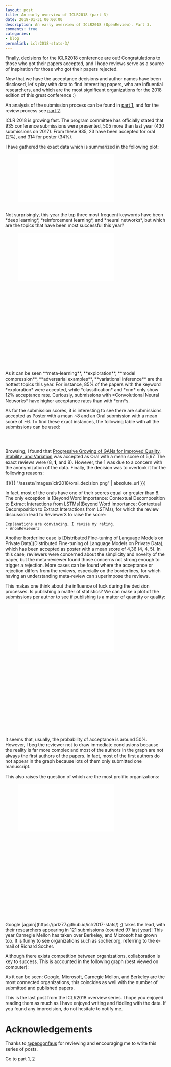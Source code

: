 ```yaml
---
layout: post
title: An early overview of ICLR2018 (part 3)
date: 2018-01-31 00:00:00
description: An early overview of ICLR2018 (OpenReview). Part 3.
comments: true
categories:
- blog
permalink: iclr2018-stats-3/
---
```


Finally, decisions for the ICLR2018 conference are out! Congratulations to 
those who got their papers accepted, and I hope reviews serve as a source of
inspiration for those who got their papers rejected. 

Now that we have the acceptance decisions and author names have been disclosed, 
let's play with data to find interesting papers, who are influential researchers, 
and which are the most significant organizations for the 2018 edition of this 
great conference :)

An analysis of the submission process can be found in 
[part 1](https://prlz77.github.io/iclr2018-stats/), and for the review process 
see [part 2](https://prlz77.github.io/iclr2018-stats-2/).

<!---->

ICLR 2018 is
growing fast. The program committee has officially stated that 935 conference 
submissions were presented, 505 more than last year (430 submissions on 2017). 
From these 935, 23 have been accepted for oral (2%), and 314 for poster (34%).

I have gathered the exact data which is summarized in the following plot:

<figure>
    <embed type="image/svg+xml" src='{{ "/assets/images/iclr2018/score_decision_histogram.svg" | absolute_url }}' />
</figure>
<br>
Not surprisingly, this year the top three  most frequent keywords have been *deep learning*, 
*reinforcement learning*, and *neural networks*, but which are the topics that
have been most successful this year?

<figure style="height:400px; overflow:scroll;">
    <embed type="image/svg+xml" src='{{ "/assets/images/iclr2018/keywords.svg" | absolute_url }}' />
</figure>
<br>
As it can be seen **meta-learning**, **exploration**, **model compression**,
**adversarial examples**, **variational inference** are the hottest topics this
year. For instance, 85% of the papers with the keyword *exploration* were accepted, 
while *classification* and *cnn* only show 12% acceptance rate. Curiously, submissions
with *Convolutional Neural Networks* have higher acceptance rates than with *cnn*s.


As for the submission scores, it is interesting to see there are submissions accepted as Poster
with a mean ~8 and an Oral submission with a mean score of ~6. To find these exact instances,
the following table with all the submissions can be used:


<link rel="stylesheet" type="text/css" href="https://cdn.datatables.net/v/dt/jq-3.2.1/dt-1.10.16/r-2.2.1/datatables.min.css"/>
 
<script type="text/javascript" src="https://cdn.datatables.net/v/dt/jq-3.2.1/dt-1.10.16/r-2.2.1/datatables.min.js"></script>
<script>
    $(document).ready(function() {
        $.getJSON('{{ "/assets/js/iclr2018/iclr2018.json" | absolute_url }}', function (table_data) {
            $('#iclr2018').DataTable({
                data: table_data,
                columns: [
                    {title: "Title", className: "dt-body-nowrap"},
                    {title: "Min score", className: "dt-center"},
                    {title: "Max Score", className: "dt-center"},
                    {title: "Mean Score", className: "dt-center"},
                    {title: "#MSGs", className: "dt-center"},
                    {title: "Last update", className: "dt-center"},
                    {title: "Decision", className: "dt-center"},
                ],
                "order": [[6, "asc"], [3, "desc"]]
            });
        });
    });
</script>

<table id="iclr2018" class="compact stripe order-column hover responsive" width="90%" cellspacing="0" style="font-size:0.875rem;"></table>
<br>

Browsing, I found that [Progressive Growing of GANs for Improved Quality, Stability, and Variation](https://openreview.net/forum?id=Hk99zCeAb) was accepted as Oral with a mean score of 5,67. 
The exact reviews were (8, **1**, and 8). However, the 1 was due to a concern with
the anonymization of the data. Finally, the decision was to overlook it
for the following reasons:

![]({{ "/assets/images/iclr2018/oral_decision.png" | absolute_url }})

In fact, most of the orals have one of their scores equal or greater than 8. The
only exception is [Beyond Word Importance: Contextual Decomposition to Extract Interactions from LSTMs](Beyond Word Importance: Contextual Decomposition to Extract Interactions from LSTMs), 
for which the review discussion lead to Reviewer3 to raise the score:

```
Explanations are convincing, I revise my rating.
- AnonReviewer3
```

Another borderline case is [Distributed Fine-tuning of Language Models on Private Data](Distributed Fine-tuning of Language Models on Private Data), which has been accepted as poster with a mean
score of 4,36 (4, 4, 5). In this case, reviewers were concerned about the 
simplicity and novelty of the paper, but the meta-reviewer found those concerns
not strong enough to trigger a rejection. More cases can be found where the acceptance
or rejection differs from the reviews, especially on the borderlines, for which
having an understanding meta-review can superimpose the reviews.

This makes one think about the influence of luck during the decision processes.
Is publishing a matter of statistics? We can make a plot of the submissions per 
author to see if publishing is a matter of quantity or quality:

<figure style="height:400px; overflow:scroll;">
    <embed type="image/svg+xml" src='{{ "/assets/images/iclr2018/authors.svg" | absolute_url }}' />
</figure>

It seems that, usually, the probability of acceptance is around 50%. However,
I beg the reviewer not to draw immediate conclusions because the reality is far more complex
and most of the authors in the graph are not always the first authors of the papers.
In fact, most of the first authors do not appear in the graph because lots of 
them only submitted one manuscript.

This also raises the question of which are the most prolific organizations:

<figure style="height:400px; overflow:scroll;">
    <embed type="image/svg+xml" src='{{ "/assets/images/iclr2018/affiliations.svg" | absolute_url }}' />
</figure>
<br>
Google [again](https://prlz77.github.io/iclr2017-stats/) ;) takes the lead, with 
their researchers appearing in 121 submissions (counted 97 last year)! This year
Carnegie Mellon has taken over Berkeley, and Microsoft has grown too. It is funny
to see organizations such as socher.org, referring to the e-mail of Richard Socher.

Although there exists competition between organizations, collaboration is key to
success. This is accounted in the following graph (best viewed on computer):

<div id="interactions" style="text-align:center;">
</div>

As it can be seen: Google, Microsoft, Carnegie Mellon, and Berkeley are the most 
connected organizations, this coincides as well with the number of submitted and
published papers.


This is the last post from the ICLR2018 overview series. I hope you enjoyed reading 
them as much as I have enjoyed writing and fiddling with the data. If you 
found any imprecision, do not hesitate to notify me.


<style>
.node {
  font: 300 11px "Helvetica Neue", Helvetica, Arial, sans-serif;
  fill: #bbb;
}

.node:hover {
  fill: #000;
}

.link {
  stroke: steelblue;
  stroke-opacity: 0.1;
  fill: none;
  pointer-events: none;
}

.node:hover,
.node--source,
.node--target {
  font-weight: 700;
}

.node--source {
  fill: #2ca02c;
}

.node--target {
  fill: #d62728;
}

.link--source,
.link--target {
  stroke-opacity: 1;
  stroke-width: 2px;
}

.link--source {
  stroke: #d62728;
}

.link--target {
  stroke: #d62728;
}

</style>

<script src="https://d3js.org/d3.v4.min.js"></script>
<script>

var diameter = 800,
    radius = diameter / 2,
    innerRadius = radius - 120;

var cluster = d3.cluster()
    .size([360, innerRadius]);

var line = d3.radialLine()
    .curve(d3.curveBundle.beta(0.85))
    .radius(function(d) { return d.y; })
    .angle(function(d) { return d.x / 180 * Math.PI; });

var svg = d3.select("#interactions").append("svg")
    .attr("width", diameter)
    .attr("height", diameter)
  .append("g")
    .attr("transform", "translate(" + radius + "," + radius + ")");

var link = svg.append("g").selectAll(".link"),
    node = svg.append("g").selectAll(".node");

d3.json('{{ "/assets/js/iclr2018/affiliation_links.json" | absolute_url }}', function(error, classes) {
  if (error) throw error;

  var root = packageHierarchy(classes)
      .sum(function(d) { return d.size; });

  cluster(root);

  link = link
    .data(packageImports(root.leaves()))
    .enter().append("path")
      .each(function(d) { d.source = d[0], d.target = d[d.length - 1]; })
      .attr("class", "link")
      .attr("d", line);

  node = node
    .data(root.leaves())
    .enter().append("text")
      .attr("class", "node")
      .attr("dy", "0.31em")
      .attr("transform", function(d) { return "rotate(" + (d.x - 90) + ")translate(" + (d.y + 8) + ",0)" + (d.x < 180 ? "" : "rotate(180)"); })
      .attr("text-anchor", function(d) { return d.x < 180 ? "start" : "end"; })
      .text(function(d) { return d.data.key; })
      .on("mouseover", mouseovered)
      .on("mouseout", mouseouted);
});

function mouseovered(d) {
  node
      .each(function(n) { n.target = n.source = false; });

  link
      .classed("link--target", function(l) { if (l.target === d) return l.source.source = true; })
      .classed("link--source", function(l) { if (l.source === d) return l.target.target = true; })
    .filter(function(l) { return l.target === d || l.source === d; })
      .raise();

  node
      .classed("node--target", function(n) { return n.target; })
      .classed("node--source", function(n) { return n.source; });
}

function mouseouted(d) {
  link
      .classed("link--target", false)
      .classed("link--source", false);

  node
      .classed("node--target", false)
      .classed("node--source", false);
}

// Lazily construct the package hierarchy from class names.
function packageHierarchy(classes) {
  var map = {};

  function find(name, data) {
    var node = map[name], i;
    if (!node) {
      node = map[name] = data || {name: name, children: []};
      if (name.length) {
        node.parent = find("");
        node.parent.children.push(node);
        node.key = name;
      }
    }
    return node;
  }

  classes.forEach(function(d) {
    find(d.name, d);
  });

  return d3.hierarchy(map[""]);
}

// Return a list of imports for the given array of nodes.
function packageImports(nodes) {
  var map = {},
      imports = [];

  // Compute a map from name to node.
  nodes.forEach(function(d) {
    map[d.data.name] = d;
  });

  // For each import, construct a link from the source to target node.
  nodes.forEach(function(d) {
    if (d.data.imports) d.data.imports.forEach(function(i) {
      imports.push(map[d.data.name].path(map[i]));
    });
  });

  return imports;
}
var window_w = $(window.width());
var new_w = window_w / (800);
$("#interactions").css("zoom", new_w).css("width", window_w);

</script>


# Acknowledgements
Thanks to [@pepgonfaus](https://twitter.com/pepgonfaus) for reviewing and encouraging 
me to write this series of posts.

Go to part [1](https://prlz77.github.io/iclr2018-stats/), [2](https://prlz77.github.io/iclr2018-stats-2/)


